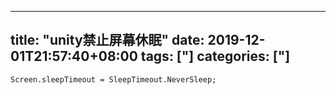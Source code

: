 ﻿
---
title: "unity禁止屏幕休眠"
date: 2019-12-01T21:57:40+08:00
tags: ["]
categories: ["]
---

<!--more-->


```
Screen.sleepTimeout = SleepTimeout.NeverSleep;
```
